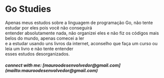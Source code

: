<h1> Go Studies </h1>
<p> 
  Apenas meus estudos sobre a linguagem de programação Go, não tente estudar por eles pois você não conseguirá <br>
  entender absolutamente nada, não organizei eles e não fiz os códigos mais belos do mundo, apenas comecei a ler <br>
  e a estudar usando uns livros da internet, aconselho que faça um curso ou leia um livro e não tente entender <br>
  esses estudos desorganizados. 
</p>

<h5> connect with me: [mauroodesenvolvedor@gmail.com](mailto:mauroodesenvolvedor@gmail.com) </h5>
